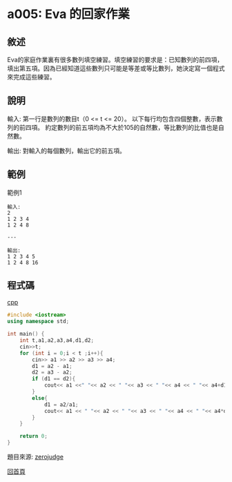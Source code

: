 # a005: Eva 的回家作業

## 敘述

Eva的家庭作業裏有很多數列填空練習。填空練習的要求是：已知數列的前四項，填出第五項。因為已經知道這些數列只可能是等差或等比數列，她決定寫一個程式來完成這些練習。

## 說明

輸入:
第一行是數列的數目t（0 <= t <= 20）。 以下每行均包含四個整數，表示數列的前四項。 約定數列的前五項均為不大於105的自然數，等比數列的比值也是自然數。

輸出:
對輸入的每個數列，輸出它的前五項。

## 範例

範例1

```text
輸入:
2
1 2 3 4
1 2 4 8

---

輸出:
1 2 3 4 5
1 2 4 8 16
```

## 程式碼

[cpp](https://github.com/henryleecode23/solve_record/blob/main/zerojudge/a005/main.cpp)

```cpp
#include <iostream>
using namespace std;

int main() {
    int t,a1,a2,a3,a4,d1,d2;
    cin>>t;
    for (int i = 0;i < t ;i++){
        cin>> a1 >> a2 >> a3 >> a4;
        d1 = a2 - a1;
        d2 = a3 - a2;
        if (d1 == d2){
            cout<< a1 <<" "<< a2 << " "<< a3 << " "<< a4 << " "<< a4+d1 << endl;
        }
        else{
            d1 = a2/a1;
            cout<< a1 << " "<< a2 << " "<< a3 << " "<< a4 << " "<< a4*d1 << endl;
        }
    }

    return 0;
}
```

題目來源: [zerojudge](https://zerojudge.tw/ShowProblem?problemid=a005)

[回首頁](https://henryleecode23.github.io/solve_record/)
